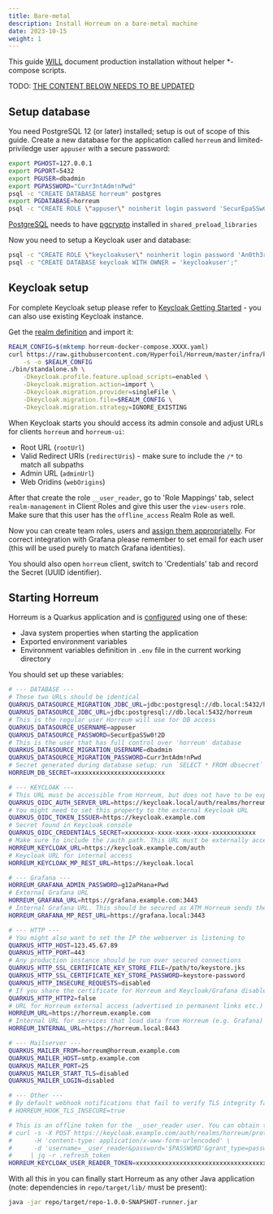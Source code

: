 ```yaml
---
title: Bare-metal
description: Install Horreum on a bare-metal machine
date: 2023-10-15
weight: 1
---
```



This guide [WILL](https://github.com/RedHatPerf/project-tracking/issues/393) document production installation without helper \*-compose scripts.

TODO: [THE CONTENT BELOW NEEDS TO BE UPDATED](https://github.com/RedHatPerf/project-tracking/issues/393)

## Setup database

You need PostgreSQL 12 (or later) installed; setup is out of scope of this guide. Create a new database for the application called `horreum` and limited-priviledge user `appuser` with a secure password:

```bash
export PGHOST=127.0.0.1
export PGPORT=5432
export PGUSER=dbadmin
export PGPASSWORD="Curr3ntAdm!nPwd"
psql -c "CREATE DATABASE horreum" postgres
export PGDATABASE=horreum
psql -c "CREATE ROLE \"appuser\" noinherit login password 'SecurEpaSSw0!2D';" postgres
```

[PostgreSQL](https://www.postgresql.org/) needs to have [pgcrypto](https://www.postgresql.org/docs/12/pgcrypto.html) installed in `shared_preload_libraries`

Now you need to setup a Keycloak user and database:

```bash
psql -c "CREATE ROLE \"keycloakuser\" noinherit login password 'An0th3rPA55w0rD';"
psql -c "CREATE DATABASE keycloak WITH OWNER = 'keycloakuser';"
```

## Keycloak setup

For complete Keycloak setup please refer to [Keycloak Getting Started](https://www.keycloak.org/docs/latest/getting_started/index.html) - you can also use existing Keycloak instance.

Get the [realm definition](https://github.com/Hyperfoil/Horreum/blob/master/infra/keycloak-horreum.json) and import it:

```bash
REALM_CONFIG=$(mktemp horreum-docker-compose.XXXX.yaml)
curl https://raw.githubusercontent.com/Hyperfoil/Horreum/master/infra/keycloak-horreum.json \
    -s -o $REALM_CONFIG
./bin/standalone.sh \
    -Dkeycloak.profile.feature.upload_scripts=enabled \
    -Dkeycloak.migration.action=import \
    -Dkeycloak.migration.provider=singleFile \
    -Dkeycloak.migration.file=$REALM_CONFIG \
    -Dkeycloak.migration.strategy=IGNORE_EXISTING
```

When Keycloak starts you should access its admin console and adjust URLs for clients `horreum` and `horreum-ui`:

- Root URL (`rootUrl`)
- Valid Redirect URIs (`redirectUris`) - make sure to include the `/*` to match all subpaths
- Admin URL (`adminUrl`)
- Web Oridins (`webOrigins`)

After that create the role `__user_reader`, go to 'Role Mappings' tab, select `realm-management` in Client Roles and give this user the `view-users` role. Make sure that this user has the `offline_access` Realm Role as well.

Now you can create team roles, users and [assign them appropriatelly](user_management.html). For correct integration with Grafana please remember to set email for each user (this will be used purely to match Grafana identities).

You should also open `horreum` client, switch to 'Credentials' tab and record the Secret (UUID identifier).

## Starting Horreum

Horreum is a Quarkus application and is [configured](https://quarkus.io/guides/config#overriding-properties-at-runtime) using one of these:

- Java system properties when starting the application
- Exported environment variables
- Environment variables definition in `.env` file in the current working directory

You should set up these variables:

```bash
# --- DATABASE ---
# These two URLs should be identical
QUARKUS_DATASOURCE_MIGRATION_JDBC_URL=jdbc:postgresql://db.local:5432/horreum
QUARKUS_DATASOURCE_JDBC_URL=jdbc:postgresql://db.local:5432/horreum
# This is the regular user Horreum will use for DB access
QUARKUS_DATASOURCE_USERNAME=appuser
QUARKUS_DATASOURCE_PASSWORD=SecurEpaSSw0!2D
# This is the user that has full control over 'horreum' database
QUARKUS_DATASOURCE_MIGRATION_USERNAME=dbadmin
QUARKUS_DATASOURCE_MIGRATION_PASSWORD=Curr3ntAdm!nPwd
# Secret generated during database setup: run `SELECT * FROM dbsecret` as DB admin
HORREUM_DB_SECRET=xxxxxxxxxxxxxxxxxxxxxxxxx

# --- KEYCLOAK ---
# This URL must be accessible from Horreum, but does not have to be exposed to the world
QUARKUS_OIDC_AUTH_SERVER_URL=https://keycloak.local/auth/realms/horreum
# You might need to set this property to the external Keycloak URL
QUARKUS_OIDC_TOKEN_ISSUER=https://keycloak.example.com
# Secret found in Keycloak console
QUARKUS_OIDC_CREDENTIALS_SECRET=xxxxxxxx-xxxx-xxxx-xxxx-xxxxxxxxxxxx
# Make sure to include the /auth path. This URL must be externally accessible.
HORREUM_KEYCLOAK_URL=https://keycloak.example.com/auth
# Keycloak URL for internal access
HORREUM_KEYCLOAK_MP_REST_URL=https://keycloak.local

# --- Grafana ---
HORREUM_GRAFANA_ADMIN_PASSWORD=g12aPHana+Pwd
# External Grafana URL
HORREUM_GRAFANA_URL=https://grafana.example.com:3443
# Internal Grafana URL. This should be secured as ATM Horreum sends the credentials using Basic auth.
HORREUM_GRAFANA_MP_REST_URL=https://grafana.local:3443

# --- HTTP ---
# You might also want to set the IP the webserver is listening to
QUARKUS_HTTP_HOST=123.45.67.89
QUARKUS_HTTP_PORT=443
# Any production instance should be run over secured connections
QUARKUS_HTTP_SSL_CERTIFICATE_KEY_STORE_FILE=/path/to/keystore.jks
QUARKUS_HTTP_SSL_CERTIFICATE_KEY_STORE_PASSWORD=keystore-password
QUARKUS_HTTP_INSECURE_REQUESTS=disabled
# If you share the certificate for Horreum and Keycloak/Grafana disable HTTP/2 to avoid connection coalescing
QUARKUS_HTTP_HTTP2=false
# URL for Horreum external access (advertised in permanent links etc.)
HORREUM_URL=https://horreum.example.com
# Internal URL for services that load data from Horreum (e.g. Grafana)
HORREUM_INTERNAL_URL=https://horreum.local:8443

# --- Mailserver ---
QUARKUS_MAILER_FROM=horreum@horreum.example.com
QUARKUS_MAILER_HOST=smtp.example.com
QUARKUS_MAILER_PORT=25
QUARKUS_MAILER_START_TLS=disabled
QUARKUS_MAILER_LOGIN=disabled

# --- Other ---
# By default webhook notifications that fail to verify TLS integrity fail; set this to ignore verification result.
# HORREUM_HOOK_TLS_INSECURE=true

# This is an offline token for the __user_reader user. You can obtain that with
# curl -s -X POST https://keycloak.example.com/auth/realms/horreum/protocol/openid-connect/token \
#      -H 'content-type: application/x-www-form-urlencoded' \
#      -d 'username=__user_reader&password='$PASSWORD'&grant_type=password&client_id=horreum-ui&scope=offline_access' \
#     | jq -r .refresh_token
HORREUM_KEYCLOAK_USER_READER_TOKEN=xxxxxxxxxxxxxxxxxxxxxxxxxxxxxxxxxxxx
```

With all this in you can finally start Horreum as any other Java application (note: dependencies in `repo/target/lib/` must be present):

```bash
java -jar repo/target/repo-1.0.0-SNAPSHOT-runner.jar
```
